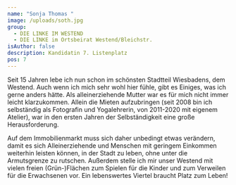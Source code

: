 ```yaml
---
name: "Sonja Thomas "
image: /uploads/soth.jpg
group:
  - DIE LINKE IM WESTEND
  - DIE LINKE im Ortsbeirat Westend/Bleichstr.
isAuthor: false
description: Kandidatin 7. Listenplatz
pos: 7
---
```

Seit 15 Jahren lebe ich nun schon im schönsten Stadtteil Wiesbadens, dem Westend. Auch wenn ich mich sehr wohl hier fühle, gibt es Einiges, was ich gerne anders hätte. Als alleinerziehende Mutter war es für mich nicht immer leicht klarzukommen. Allein die Mieten aufzubringen (seit 2008 bin ich selbständig als Fotografin und Yogalehrerin, von 2011-2020 mit eigenem Atelier), war in den ersten Jahren der Selbständigkeit eine große Herausforderung. 

Auf dem Immobilienmarkt muss sich daher unbedingt etwas verändern, damit es sich Alleinerziehende und Menschen mit geringem Einkommen weiterhin leisten können, in der Stadt zu leben, ohne unter die Armutsgrenze zu rutschen. Außerdem stelle ich mir unser Westend mit vielen freien (Grün-)Flächen zum Spielen für die Kinder und zum Verweilen für die Erwachsenen vor. Ein lebenswertes Viertel braucht Platz zum Leben!